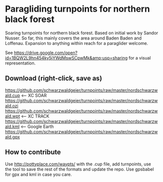 # Paragliding turnpoints for northern black forest
Soaring turnpoints for northern black forest. Based on initial work by Sandor Nusser. So far, this mainly covers the area around Baden Baden and Loffenau. Expansion to anything within reach for a paraglider welcome.

See https://drive.google.com/open?id=1BQW2L9hn454ky5jYWdMswSCpwMk&amp;usp=sharing for a visual representation.

## Download (right-click, save as)
https://github.com/schwarzwaldgeier/turnpoints/raw/master/nordschwarzwald.cup <-- XC SOAR
https://github.com/schwarzwaldgeier/turnpoints/raw/master/nordschwarzwald.ozi
https://github.com/schwarzwaldgeier/turnpoints/raw/master/nordschwarzwald.wpt <-- XC TRACK
https://github.com/schwarzwaldgeier/turnpoints/raw/master/nordschwarzwald.kml <-- Google Earth
https://github.com/schwarzwaldgeier/turnpoints/raw/master/nordschwarzwald.gpx

## How to contribute
Use http://pottyplace.com/waypts/ with the .cup file, add turnpoints, use the tool to save the rest of the formats and update the repo. Use gpsbabel for gpx and kml in case you care.

